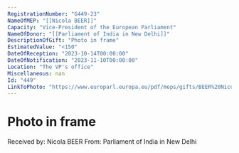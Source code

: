 ```yaml
---
RegistrationNumber: "G449-23"
NameOfMEP: "[[Nicola BEER]]"
Capacity: "Vice-President of the European Parliament"
NameOfDonor: "[[Parliament of India in New Delhi]]"
DescriptionOfGift: "Photo in frame"
EstimatedValue: "<150"
DateOfReception: "2023-10-14T00:00:00"
DateOfNotification: "2023-11-10T00:00:00"
Location: "The VP's office"
Miscellaneous: nan
Id: "449"
LinkToPhoto: "https://www.europarl.europa.eu/pdf/meps/gifts/BEER%20Nicola_G449-23.jpg#"
---
```


# Photo in frame

Received by: Nicola BEER
From: Parliament of India in New Delhi
